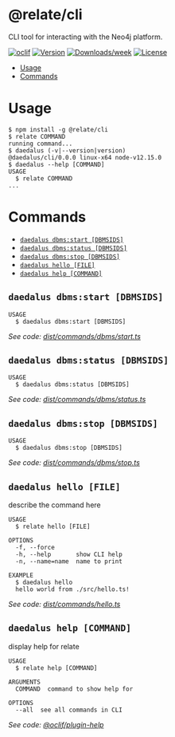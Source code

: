 # @relate/cli

CLI tool for interacting with the Neo4j platform.

[![oclif](https://img.shields.io/badge/cli-oclif-brightgreen.svg)](https://oclif.io)
[![Version](https://img.shields.io/npm/v/cli.svg)](https://npmjs.org/package/cli)
[![Downloads/week](https://img.shields.io/npm/dw/cli.svg)](https://npmjs.org/package/cli)
[![License](https://img.shields.io/npm/l/cli.svg)](https://github.com/neo-technology/daedalus/blob/master/package.json)

<!-- toc -->

-   [Usage](#usage)
-   [Commands](#commands)
    <!-- tocstop -->

# Usage

<!-- usage -->

```sh-session
$ npm install -g @relate/cli
$ relate COMMAND
running command...
$ daedalus (-v|--version|version)
@daedalus/cli/0.0.0 linux-x64 node-v12.15.0
$ daedalus --help [COMMAND]
USAGE
  $ relate COMMAND
...
```

<!-- usagestop -->

# Commands

<!-- commands -->
* [`daedalus dbms:start [DBMSIDS]`](#daedalus-dbmsstart-dbmsids)
* [`daedalus dbms:status [DBMSIDS]`](#daedalus-dbmsstatus-dbmsids)
* [`daedalus dbms:stop [DBMSIDS]`](#daedalus-dbmsstop-dbmsids)
* [`daedalus hello [FILE]`](#daedalus-hello-file)
* [`daedalus help [COMMAND]`](#daedalus-help-command)

## `daedalus dbms:start [DBMSIDS]`

```
USAGE
  $ daedalus dbms:start [DBMSIDS]
```

_See code: [dist/commands/dbms/start.ts](https://github.com/neo-technology/daedalus/blob/v0.0.0/dist/commands/dbms/start.ts)_

## `daedalus dbms:status [DBMSIDS]`

```
USAGE
  $ daedalus dbms:status [DBMSIDS]
```

_See code: [dist/commands/dbms/status.ts](https://github.com/neo-technology/daedalus/blob/v0.0.0/dist/commands/dbms/status.ts)_

## `daedalus dbms:stop [DBMSIDS]`

```
USAGE
  $ daedalus dbms:stop [DBMSIDS]
```

_See code: [dist/commands/dbms/stop.ts](https://github.com/neo-technology/daedalus/blob/v0.0.0/dist/commands/dbms/stop.ts)_

## `daedalus hello [FILE]`

describe the command here

```
USAGE
  $ relate hello [FILE]

OPTIONS
  -f, --force
  -h, --help       show CLI help
  -n, --name=name  name to print

EXAMPLE
  $ daedalus hello
  hello world from ./src/hello.ts!
```

_See code: [dist/commands/hello.ts](https://github.com/neo-technology/daedalus/blob/v0.0.0/dist/commands/hello.ts)_

## `daedalus help [COMMAND]`

display help for relate

```
USAGE
  $ relate help [COMMAND]

ARGUMENTS
  COMMAND  command to show help for

OPTIONS
  --all  see all commands in CLI
```

_See code: [@oclif/plugin-help](https://github.com/oclif/plugin-help/blob/v2.2.3/src/commands/help.ts)_

<!-- commandsstop -->
